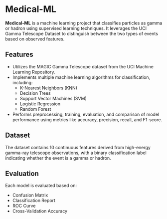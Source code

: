 # Medical-ML

**Medical-ML** is a machine learning project that classifies particles as gamma or hadron using supervised learning techniques. It leverages the UCI Gamma Telescope Dataset to distinguish between the two types of events based on observed features.

## Features

- Utilizes the MAGIC Gamma Telescope dataset from the UCI Machine Learning Repository.
- Implements multiple machine learning algorithms for classification, including:
  - K-Nearest Neighbors (KNN)
  - Decision Trees
  - Support Vector Machines (SVM)
  - Logistic Regression
  - Random Forest
- Performs preprocessing, training, evaluation, and comparison of model performance using metrics like accuracy, precision, recall, and F1-score.

## Dataset

The dataset contains 10 continuous features derived from high-energy gamma-ray telescope observations, with a binary classification label indicating whether the event is a gamma or hadron.

## Evaluation

Each model is evaluated based on:

- Confusion Matrix  
- Classification Report  
- ROC Curve  
- Cross-Validation Accuracy
